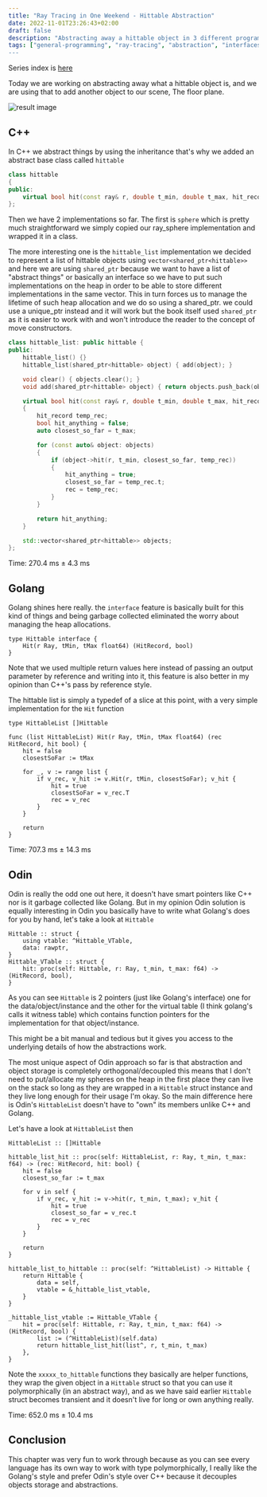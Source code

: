 ```yaml
---
title: "Ray Tracing in One Weekend - Hittable Abstraction"
date: 2022-11-01T23:26:43+02:00
draft: false
description: "Abstracting away a hittable object in 3 different programming languages"
tags: ["general-programming", "ray-tracing", "abstraction", "interfaces", "inheritance, "odin", "golang", "c++"]
---
```


Series index is [here](../rtow-part-0)

Today we are working on abstracting away what a hittable object is, and we are using that to add another object to our scene, The floor plane.

![result image](/img/rtow-part-5-hittable-abstraction.png)

## C++

In C++ we abstract things by using the inheritance that's why we added an abstract base class called `hittable`

```C++
class hittable
{
public:
	virtual bool hit(const ray& r, double t_min, double t_max, hit_record& rec) const = 0;
};
```

Then we have 2 implementations so far. The first is `sphere` which is pretty much straightforward we simply copied our ray_sphere implementation and wrapped it in a class.

The more interesting one is the `hittable_list` implementation we decided to represent a list of hittable objects using `vector<shared_ptr<hittable>>` and here we are using `shared_ptr` because we want to have a list of "abstract things" or basically an interface so we have to put such implementations on the heap in order to be able to store different implementations in the same vector. This in turn forces us to manage the lifetime of such heap allocation and we do so using a shared_ptr. we could use a unique_ptr instead and it will work but the book itself used `shared_ptr` as it is easier to work with and won't introduce the reader to the concept of move constructors.

```C++
class hittable_list: public hittable {
public:
	hittable_list() {}
	hittable_list(shared_ptr<hittable> object) { add(object); }

	void clear() { objects.clear(); }
	void add(shared_ptr<hittable> object) { return objects.push_back(object); }

	virtual bool hit(const ray& r, double t_min, double t_max, hit_record& rec) const override
	{
		hit_record temp_rec;
		bool hit_anything = false;
		auto closest_so_far = t_max;

		for (const auto& object: objects)
		{
			if (object->hit(r, t_min, closest_so_far, temp_rec))
			{
				hit_anything = true;
				closest_so_far = temp_rec.t;
				rec = temp_rec;
			}
		}

		return hit_anything;
	}

	std::vector<shared_ptr<hittable>> objects;
};
```

Time: 270.4 ms ±   4.3 ms

## Golang

Golang shines here really. the `interface` feature is basically built for this kind of things and being garbage collected eliminated the worry about managing the heap allocations.

```golang
type Hittable interface {
	Hit(r Ray, tMin, tMax float64) (HitRecord, bool)
}
```

Note that we used multiple return values here instead of passing an output parameter by reference and writing into it, this feature is also better in my opinion than C++'s pass by reference style.

The hittable list is simply a typedef of a slice at this point, with a very simple implementation for the `Hit` function
```golang
type HittableList []Hittable

func (list HittableList) Hit(r Ray, tMin, tMax float64) (rec HitRecord, hit bool) {
	hit = false
	closestSoFar := tMax

	for _, v := range list {
		if v_rec, v_hit := v.Hit(r, tMin, closestSoFar); v_hit {
			hit = true
			closestSoFar = v_rec.T
			rec = v_rec
		}
	}

	return
}
```

Time: 707.3 ms ±  14.3 ms

## Odin

Odin is really the odd one out here, it doesn't have smart pointers like C++ nor is it garbage collected like Golang. But in my opinion Odin solution is equally interesting in Odin you basically have to write what Golang's does for you by hand, let's take a look at `Hittable`

```odin
Hittable :: struct {
	using vtable: ^Hittable_VTable,
	data: rawptr,
}
Hittable_VTable :: struct {
	hit: proc(self: Hittable, r: Ray, t_min, t_max: f64) -> (HitRecord, bool),
}
```

As you can see `Hittable` is 2 pointers (just like Golang's interface) one for the data/object/instance and the other for the virtual table (I think golang's calls it witness table) which contains function pointers for the implementation for that object/instance.

This might be a bit manual and tedious but it gives you access to the underlying details of how the abstractions work.

The most unique aspect of Odin approach so far is that abstraction and object storage is completely orthogonal/decoupled this means that I don't need to put/allocate my spheres on the heap in the first place they can live on the stack so long as they are wrapped in a `Hittable` struct instance and they live long enough for their usage I'm okay. So the main difference here is Odin's `HittableList` doesn't have to "own" its members unlike C++ and Golang.

Let's have a look at `HittableList` then
```odin
HittableList :: []Hittable

hittable_list_hit :: proc(self: HittableList, r: Ray, t_min, t_max: f64) -> (rec: HitRecord, hit: bool) {
	hit = false
	closest_so_far := t_max

	for v in self {
		if v_rec, v_hit := v->hit(r, t_min, t_max); v_hit {
			hit = true
			closest_so_far = v_rec.t
			rec = v_rec
		}
	}

	return
}

hittable_list_to_hittable :: proc(self: ^HittableList) -> Hittable {
	return Hittable {
		data = self,
		vtable = &_hittable_list_vtable,
	}
}

_hittable_list_vtable := Hittable_VTable {
	hit = proc(self: Hittable, r: Ray, t_min, t_max: f64) -> (HitRecord, bool) {
		list := (^HittableList)(self.data)
		return hittable_list_hit(list^, r, t_min, t_max)
	},
}
```

Note the `xxxxx_to_hittable` functions they basically are helper functions, they wrap the given object in a `Hittable` struct so that you can use it polymorphically (in an abstract way), and as we have said earlier `Hittable` struct becomes transient and it doesn't live for long or own anything really.

Time: 652.0 ms ±  10.4 ms

## Conclusion
This chapter was very fun to work through because as you can see every language has its own way to work with type polymorphically, I really like the Golang's style and prefer Odin's style over C++ because it decouples objects storage and abstractions.